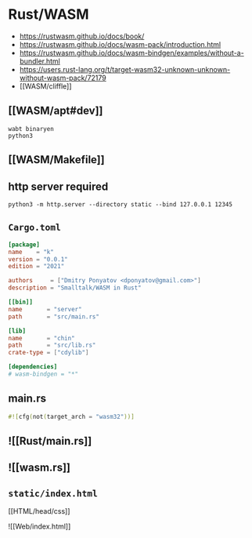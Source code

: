 # Rust/WASM

- https://rustwasm.github.io/docs/book/
- https://rustwasm.github.io/docs/wasm-pack/introduction.html
- https://rustwasm.github.io/docs/wasm-bindgen/examples/without-a-bundler.html
- https://users.rust-lang.org/t/target-wasm32-unknown-unknown-without-wasm-pack/72179
- [[WASM/cliffle]]

## [[WASM/apt#dev]]
```
wabt binaryen
python3
```

## [[WASM/Makefile]]

## http server required

```
python3 -m http.server --directory static --bind 127.0.0.1 12345
```


## `Cargo.toml`

```toml
[package]
name    = "k"
version = "0.0.1"
edition = "2021"

authors     = ["Dmitry Ponyatov <dponyatov@gmail.com>"]
description = "Smalltalk/WASM in Rust"

[[bin]]
name       = "server"
path       = "src/main.rs"

[lib]
name       = "chin"
path       = "src/lib.rs"
crate-type = ["cdylib"]

[dependencies]
# wasm-bindgen = "*"
```

## main.rs

```Rust
#![cfg(not(target_arch = "wasm32"))]
```

## ![[Rust/main.rs]]
## ![[wasm.rs]]

## `static/index.html`

[[HTML/head/css]]

![[Web/index.html]]
